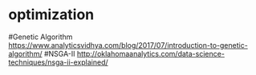 # optimization
#Genetic Algorithm
https://www.analyticsvidhya.com/blog/2017/07/introduction-to-genetic-algorithm/
#NSGA-II
http://oklahomaanalytics.com/data-science-techniques/nsga-ii-explained/
